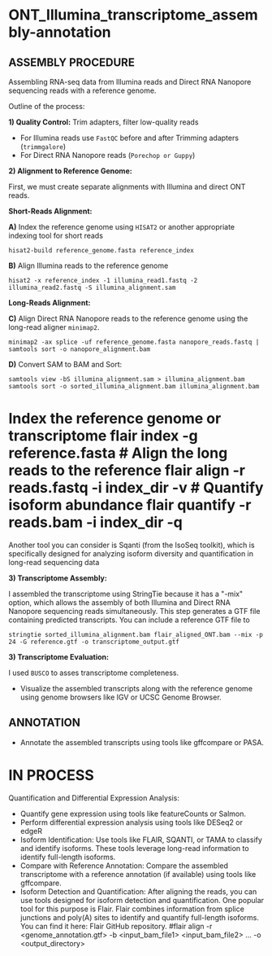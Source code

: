 # ONT_Illumina_transcriptome_assembly-annotation

## **ASSEMBLY PROCEDURE**

Assembling RNA-seq data from Illumina reads and Direct RNA Nanopore sequencing reads with a reference genome.

Outline of the process:

**1) Quality Control:** Trim adapters, filter low-quality reads

- For Illumina reads use ``FastQC`` before and after Trimming adapters (``trimmgalore``)
- For Direct RNA Nanopore reads (``Porechop or Guppy``) 
  
**2) Alignment to Reference Genome:**

First, we must create separate alignments with Illumina and direct ONT reads.

  **Short-Reads Alignment:**
  
  **A)** Index the reference genome using ``HISAT2`` or another appropriate indexing tool for short reads
  
    hisat2-build reference_genome.fasta reference_index

  **B)** Align Illumina reads to the reference genome
    
    hisat2 -x reference_index -1 illumina_read1.fastq -2 illumina_read2.fastq -S illumina_alignment.sam 
  
  **Long-Reads Alignment:**
  
  **C)** Align Direct RNA Nanopore reads to the reference genome using the long-read aligner ``minimap2``.
    
    minimap2 -ax splice -uf reference_genome.fasta nanopore_reads.fastq | samtools sort -o nanopore_alignment.bam   

  **D)** Convert SAM to BAM and Sort:
    
    samtools view -bS illumina_alignment.sam > illumina_alignment.bam samtools sort -o sorted_illumina_alignment.bam illumina_alignment.bam 

# Index the reference genome or transcriptome flair index -g reference.fasta # Align the long reads to the reference flair align -r reads.fastq -i index_dir -v # Quantify isoform abundance flair quantify -r reads.bam -i index_dir -q 
Another tool you can consider is Sqanti (from the IsoSeq toolkit), which is specifically designed for analyzing isoform diversity and quantification in long-read sequencing data

**3) Transcriptome Assembly:**

I assembled the transcriptome using StringTie because it has a "-mix" option, which allows the assembly of both Illumina and Direct RNA Nanopore sequencing reads simultaneously. This step generates a GTF file containing predicted transcripts. You can include a reference GTF file to 
    
    stringtie sorted_illumina_alignment.bam flair_aligned_ONT.bam --mix -p 24 -G reference.gtf -o transcriptome_output.gtf

**3) Transcriptome Evaluation:**

I used ``BUSCO`` to asses transcriptome completeness.

-	Visualize the assembled transcripts along with the reference genome using genome browsers like IGV or UCSC Genome Browser.
  
## **ANNOTATION**

-	Annotate the assembled transcripts using tools like gffcompare or PASA.

# IN PROCESS

Quantification and Differential Expression Analysis:
-	Quantify gene expression using tools like featureCounts or Salmon.
-	Perform differential expression analysis using tools like DESeq2 or edgeR
-	Isoform Identification:
Use tools like FLAIR, SQANTI, or TAMA to classify and identify isoforms. These tools leverage long-read information to identify full-length isoforms.
- Compare with Reference Annotation:
Compare the assembled transcriptome with a reference annotation (if available) using tools like gffcompare.
- Isoform Detection and Quantification:
After aligning the reads, you can use tools designed for isoform detection and quantification. One popular tool for this purpose is Flair. Flair combines information from splice junctions and poly(A) sites to identify and quantify full-length isoforms. You can find it here: Flair GitHub repository.
#flair align -r <genome_annotation.gtf> -b <input_bam_file1> <input_bam_file2> ... -o <output_directory>

